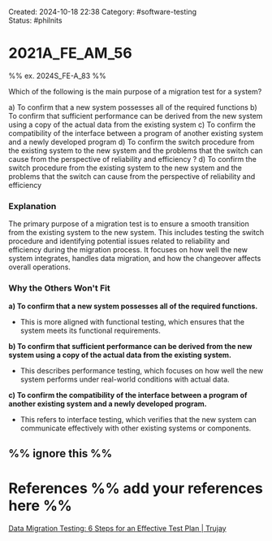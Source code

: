 Created: 2024-10-18 22:38
Category:  #software-testing  
Status: #philnits



# 2021A_FE_AM_56

%% ex. 2024S_FE-A_83 %%

Which of the following is the main purpose of a migration test for a system?

a) To confirm that a new system possesses all of the required functions 
b) To confirm that sufficient performance can be derived from the new system using a copy of the actual data from the existing system 
c) To confirm the compatibility of the interface between a program of another existing system and a newly developed program 
d) To confirm the switch procedure from the existing system to the new system and the problems that the switch can cause from the perspective of reliability and efficiency
? 
d) To confirm the switch procedure from the existing system to the new system and the problems that the switch can cause from the perspective of reliability and efficiency
### Explanation

The primary purpose of a migration test is to ensure a smooth transition from the existing system to the new system. This includes testing the switch procedure and identifying potential issues related to reliability and efficiency during the migration process. It focuses on how well the new system integrates, handles data migration, and how the changeover affects overall operations.

### Why the Others Won't Fit

**a) To confirm that a new system possesses all of the required functions.**

- This is more aligned with functional testing, which ensures that the system meets its functional requirements.

**b) To confirm that sufficient performance can be derived from the new system using a copy of the actual data from the existing system.**

- This describes performance testing, which focuses on how well the new system performs under real-world conditions with actual data.

**c) To confirm the compatibility of the interface between a program of another existing system and a newly developed program.**

- This refers to interface testing, which verifies that the new system can communicate effectively with other existing systems or components.





%% ignore this %%
---









# References %% add your references here %%
[Data Migration Testing: 6 Steps for an Effective Test Plan | Trujay](https://syncmatters.com/blog/fool-proof-data-migration-6-steps-for-an-effective-test-plan#:~:text=Migration%20testing%20is%20a%20process,criteria%20are%20met%20post%2Dmigration.)